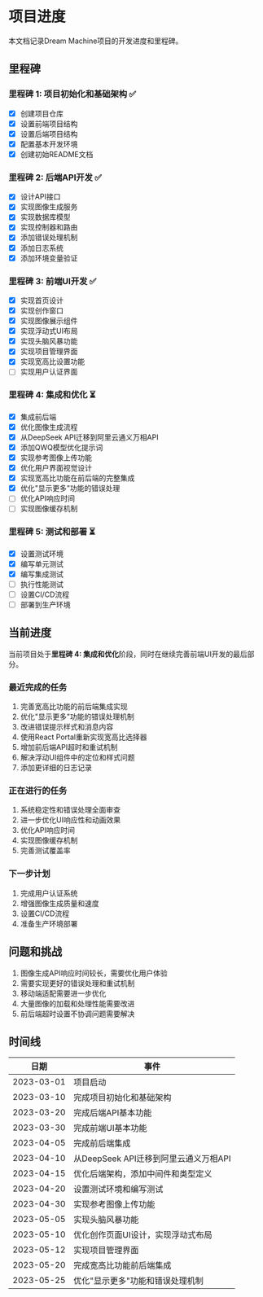 # 项目进度

本文档记录Dream Machine项目的开发进度和里程碑。

## 里程碑

### 里程碑 1: 项目初始化和基础架构 ✅

- [x] 创建项目仓库
- [x] 设置前端项目结构
- [x] 设置后端项目结构
- [x] 配置基本开发环境
- [x] 创建初始README文档

### 里程碑 2: 后端API开发 ✅

- [x] 设计API接口
- [x] 实现图像生成服务
- [x] 实现数据库模型
- [x] 实现控制器和路由
- [x] 添加错误处理机制
- [x] 添加日志系统
- [x] 添加环境变量验证

### 里程碑 3: 前端UI开发 ✅

- [x] 实现首页设计
- [x] 实现创作窗口
- [x] 实现图像展示组件
- [x] 实现浮动式UI布局
- [x] 实现头脑风暴功能
- [x] 实现项目管理界面
- [x] 实现宽高比设置功能
- [ ] 实现用户认证界面

### 里程碑 4: 集成和优化 ⏳

- [x] 集成前后端
- [x] 优化图像生成流程
- [x] 从DeepSeek API迁移到阿里云通义万相API
- [x] 添加QWQ模型优化提示词
- [x] 实现参考图像上传功能
- [x] 优化用户界面视觉设计
- [x] 实现宽高比功能在前后端的完整集成
- [x] 优化"显示更多"功能的错误处理
- [ ] 优化API响应时间
- [ ] 实现图像缓存机制

### 里程碑 5: 测试和部署 ⏳

- [x] 设置测试环境
- [x] 编写单元测试
- [x] 编写集成测试
- [ ] 执行性能测试
- [ ] 设置CI/CD流程
- [ ] 部署到生产环境

## 当前进度

当前项目处于**里程碑 4: 集成和优化**阶段，同时在继续完善前端UI开发的最后部分。

### 最近完成的任务

1. 完善宽高比功能的前后端集成实现
2. 优化"显示更多"功能的错误处理机制
3. 改进错误提示样式和消息内容
4. 使用React Portal重新实现宽高比选择器
5. 增加前后端API超时和重试机制
6. 解决浮动UI组件中的定位和样式问题
7. 添加更详细的日志记录

### 正在进行的任务

1. 系统稳定性和错误处理全面审查
2. 进一步优化UI响应性和动画效果
3. 优化API响应时间
4. 实现图像缓存机制
5. 完善测试覆盖率

### 下一步计划

1. 完成用户认证系统
2. 增强图像生成质量和速度
3. 设置CI/CD流程
4. 准备生产环境部署

## 问题和挑战

1. 图像生成API响应时间较长，需要优化用户体验
2. 需要实现更好的错误处理和重试机制
3. 移动端适配需要进一步优化
4. 大量图像的加载和处理性能需要改进
5. 前后端超时设置不协调问题需要解决

## 时间线

| 日期 | 事件 |
|------|------|
| 2023-03-01 | 项目启动 |
| 2023-03-10 | 完成项目初始化和基础架构 |
| 2023-03-20 | 完成后端API基本功能 |
| 2023-03-30 | 完成前端UI基本功能 |
| 2023-04-05 | 完成前后端集成 |
| 2023-04-10 | 从DeepSeek API迁移到阿里云通义万相API |
| 2023-04-15 | 优化后端架构，添加中间件和类型定义 |
| 2023-04-20 | 设置测试环境和编写测试 |
| 2023-04-30 | 实现参考图像上传功能 |
| 2023-05-05 | 实现头脑风暴功能 |
| 2023-05-10 | 优化创作页面UI设计，实现浮动式布局 |
| 2023-05-12 | 实现项目管理界面 |
| 2023-05-20 | 完成宽高比功能前后端集成 |
| 2023-05-25 | 优化"显示更多"功能和错误处理机制 | 
